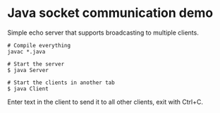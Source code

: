 # Java socket communication demo

Simple echo server that supports broadcasting to multiple clients.

```
# Compile everything
javac *.java

# Start the server
$ java Server

# Start the clients in another tab
$ java Client
```

Enter text in the client to send it to all other clients, exit with Ctrl+C.
